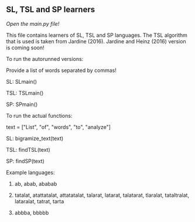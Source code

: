 ## SL, TSL and SP learners

_Open the main.py file!_

This file contains learners of SL, TSL and SP languages.
The TSL algorithm that is used is taken from Jardine (2016).
Jardine and Heinz (2016) version is coming soon!

To run the autorunned versions:

Provide a list of words separated by commas!

SL:    SLmain()

TSL:   TSLmain()

SP:    SPmain()



To run the actual functions:

text = ["List", "of", "words", "to", "analyze"]

SL:    bigramize_text(text)

TSL:   findTSL(text)

SP:    findSP(text)



Example languages:

1) ab, abab, ababab

2) tatalat, atattatalat, attatatalat, talarat, latarat, talatarat, tlaralat, tataltralat, lataralat, tatrat, tarta

3) abbba, bbbbb
